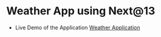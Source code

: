 # Weather App using Next@13

- Live Demo of the Application [Weather Application](https://next-weather-app-teal.vercel.app/)
